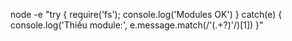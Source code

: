 node -e "try { require('fs'); console.log('Modules OK') } catch(e) { console.log('Thiếu module:', e.message.match(/'(.+?)'/)[1]) }"
